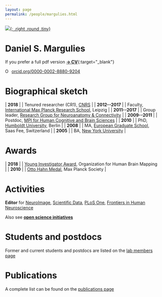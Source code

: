 ```yaml
---
layout: page
permalink: /people/margulies.html
---
```

[![]({{site.baseurl}}/images/Margulies_rooster.jpg){: .right .round .tiny}](margulies.html)
# Daniel S. Margulies  
If you prefer a full pdf version [**→ CV**]({{site.baseurl}}/downloads/people/CV_Margulies.pdf){:target="\_blank"}    
<div itemscope itemtype="https://schema.org/Person">
  <a itemprop="sameAs" content="https://orcid.org/0000-0002-8880-9204" href="https://orcid.org/0000-0002-8880-9204" target="orcid.widget" rel="noopener noreferrer" style="vertical-align:top;"><img src="https://orcid.org/sites/default/files/images/orcid_16x16.png" style="width:1em;margin-right:.5em;" alt="ORCID iD icon">orcid.org/0000-0002-8880-9204
  </a>
</div>  

# Biographical sketch

| **2018**       | |  Tenured researcher (CR1), [CNRS] |
| **2012--2017** | |  Faculty, [International Max Planck Research School][imprs], Leipzig |
| **2011--2017** | |  Group leader, [Research Group for Neuroanatomy & Connectivity][nac] |
| **2009--2011** | |  Postdoc, [MPI for Human Cognitive and Brain Sciences][mpi] |
| **2010**       | |  PhD, [Humboldt University], Berlin |
| **2008**       | |  MA, [European Graduate School], Saas Fee, Switzerland |
| **2005**       | |  BA, [New York University] |

# Awards

| **2018** | | [Young Investigator Award], Organization for Human Brain Mapping |
| **2010** | | [Otto Hahn Medal], Max Planck Society |

# Activities

**Editor** for
[NeuroImage],
[Scientific Data],
[PLoS One],
[Frontiers in Human Neuroscience]

Also see [**open science initiatives**](../resources/index.html#open_sci_initiatives)

# Students and postdocs
Former and current students and postdocs are listed on the [lab members page](index.html)  

# Publications
A complete list can be found on the [publications page](../research/publications.html)  

[imprs]:http://imprs-neurocom.mpg.de/imprs/index.html
[nac]:http://www.cbs.mpg.de/former-groups/neuroanatomy-and-connectivity
[mpi]:http://www.cbs.mpg.de/
[Humboldt University]:http://www.hu-berlin.de/
[European Graduate School]:http://www.egs.edu/
[New York University]:http://www.nyu.edu/

[Young Investigator Award]:https://www.humanbrainmapping.org/i4a/pages/index.cfm?pageid=3319
[Otto Hahn Medal]:https://www.mpg.de/prizes/otto-hahn-medal

[NeuroImage]: https://www.journals.elsevier.com/neuroimage
[Scientific Data]: https://www.nature.com/sdata/
[CNRS]: http://cnrs.fr
[Frontiers in Human Neuroscience]: http://journal.frontiersin.org/journal/human-neuroscience
[PLOS One]: http://www.plosone.org/
